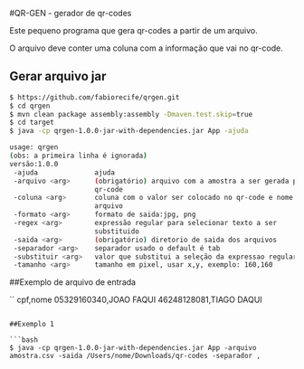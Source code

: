 #QR-GEN - gerador de qr-codes

Este pequeno programa que gera qr-codes a partir de um arquivo.

O arquivo deve conter uma coluna com a informação que vai no qr-code.


## Gerar arquivo jar

```bash
$ https://github.com/fabiorecife/qrgen.git
$ cd qrgen
$ mvn clean package assembly:assembly -Dmaven.test.skip=true
$ cd target
$ java -cp qrgen-1.0.0-jar-with-dependencies.jar App -ajuda

usage: qrgen
(obs: a primeira linha é ignorada)
versão:1.0.0
 -ajuda              ajuda
 -arquivo <arg>      (obrigatório) arquivo com a amostra a ser gerada pelo
                     qr-code
 -coluna <arg>       coluna com o valor ser colocado no qr-code e nome do
                     arquivo
 -formato <arg>      formato de saida:jpg, png
 -regex <arg>        expressão regular para selecionar texto a ser
                     substituido
 -saida <arg>        (obrigatório) diretorio de saida dos arquivos
 -separador <arg>    separador usado o default é tab
 -substituir <arg>   valor que substitui a seleção da expressao regular
 -tamanho <arg>      tamanho em pixel, usar x,y, exemplo: 160,160

```


##Exemplo de arquivo de entrada

``
cpf,nome
05329160340,JOAO FAQUI
46248128081,TIAGO DAQUI 
```

##Exemplo 1 

```bash
$ java -cp qrgen-1.0.0-jar-with-dependencies.jar App -arquivo amostra.csv -saida /Users/nome/Downloads/qr-codes -separador ,  
```